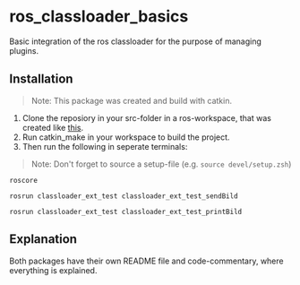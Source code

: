 # ros_classloader_basics
Basic integration of the ros classloader for the purpose of managing plugins.
## Installation
> Note: This package was created and build with catkin.
1. Clone the reposiory in your src-folder in a ros-workspace, that was created like [this](http://wiki.ros.org/catkin/Tutorials/create_a_workspace).
2. Run catkin_make in your workspace to build the project.
3. Then run the following in seperate terminals:
> Note: Don't forget to source a setup-file (e.g. ```source devel/setup.zsh```)
```
roscore
```
```
rosrun classloader_ext_test classloader_ext_test_sendBild
```
```
rosrun classloader_ext_test classloader_ext_test_printBild
```
## Explanation 
Both packages have their own README file and code-commentary, where everything is explained.
